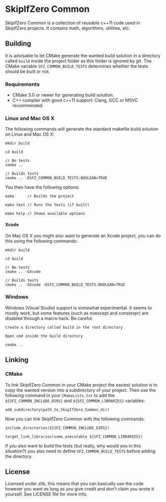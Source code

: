 # SkipIfZero Common
SkipIfZero Common is a collection of reusable c++11 code used in SkipIfZero projects. It contains math, algorithms, utilities, etc.

## Building
It is advisable to let CMake generate the wanted build solution in a directory called `build` inside the project folder as this folder is ignored by git. The CMake variable `SFZ_COMMON_BUILD_TESTS` determines whether the tests should be built or not.

### Requirements
- CMake 3.0 or newer for generating build solution.
- C++ compiler with good c++11 support: Clang, GCC or MSVC recommended.

### Linux and Mac OS X
 The following commands will generate the standard makefile build solution on Linux and Mac OS X:

	mkdir build

	cd build

	// No tests
	cmake ..

	// Builds tests
	cmake .. -DSFZ_COMMON_BUILD_TESTS:BOOLEAN=TRUE

You then have the following options:

	make      // Builds the project

	make test // Runs the tests (if built)

	make help // Shows available options

#### Xcode
On Mac OS X you might also want to generate an Xcode project, you can do this using the following commands:

	mkdir build

	cd build

	// No tests
	cmake .. -GXcode

	// Builds tests
	cmake .. -GXcode -DSFZ_COMMON_BUILD_TESTS:BOOLEAN=TRUE

### Windows
Windows (Visual Studio) support is somewhat experimental. It seems to mostly work, but some features (such as noexcept and constexpr) are disabled through a macro hack. Be careful.

	Create a directory called build in the root directory

	Open cmd inside the build directory

	cmake ..

## Linking

### CMake
To link SkipIfZero Common in your CMake project the easiest solution is to copy the wanted version into a subdirectory of your project. Then use the following command in your `CMakeLists.txt` to add the `${SFZ_COMMON_INCLUDE_DIRS}` and `${SFZ_COMMON_LIBRARIES}` variables:

	add_subdirectory(path_to_SkipIfZero_Common_dir)

Now you can link SkipIfZero Common with the following commands:

	include_directories(${SFZ_COMMON_INCLUDE_DIRS})

	target_link_libraries(some_executable ${SFZ_COMMON_LIBRARIES})

If you also want to build the tests (but really, why would you in this situation?) you also need to define `SFZ_COMMON_BUILD_TESTS` before adding the directory.


## License
Licensed under zlib, this means that you can basically use the code however you want as long as you give credit and don't claim you wrote it yourself. See LICENSE file for more info.
